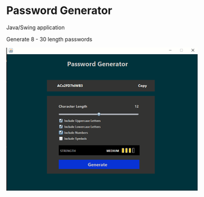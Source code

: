 # Password Generator

Java/Swing application 

Generate 8 - 30 length passwords

![Main](src/src/Img/Main.png)
